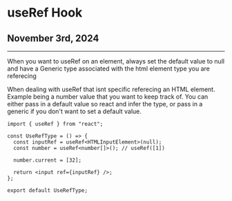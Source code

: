 # useRef Hook

## November 3rd, 2024

---

When you want to useRef on an element, always set the default value to null and have a Generic type associated with the html element type you are referecing

When dealing with useRef that isnt specific referecing an HTML element. Example being a number value that you want to keep track of. You can either pass in a default value so react and infer the type, or pass in a generic if you don't want to set a default value.

```tsx
import { useRef } from "react";

const UseRefType = () => {
  const inputRef = useRef<HTMLInputElement>(null);
  const number = useRef<number[]>(); // useRef([1])

  number.current = [32];

  return <input ref={inputRef} />;
};

export default UseRefType;
```
